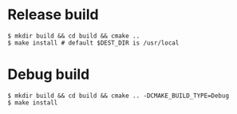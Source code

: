 # Release build

```shell
$ mkdir build && cd build && cmake ..
$ make install # default $DEST_DIR is /usr/local
```

# Debug build

```shell
$ mkdir build && cd build && cmake .. -DCMAKE_BUILD_TYPE=Debug
$ make install
```